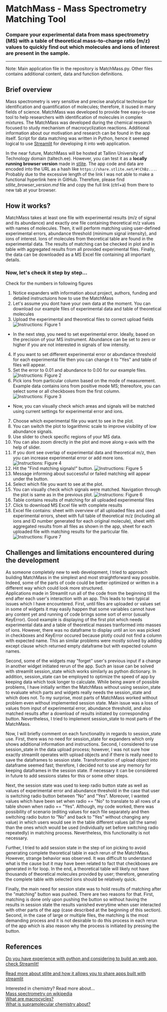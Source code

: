 # MatchMass - Mass Spectrometry Matching Tool
### Compare your experimental data from mass spectrometry (MS) with a table of theoretical mass-to-charge ratio (m/z) values to quickly find out which molecules and ions of interest are present in the sample.
***
Note: Main application file in the repository is MatchMass.py. Other files contains additional content, data and function definitions.
## **Brief overview**  
Mass spectrometry is very sensitive and precise analytical technique for identification and quantification of molecules; therefore, it isused in many fields of science. MatchMass was developed to provide free easy-to-use tool to help researchers with identification of molecules in complex mixtures. The MatchMass was developed during the chemical research focused to study mechanism of macrocyclization reactions. Additional information about our motivation and research can be found in the app itself. Script for data matching was written in Python, hence it seemed logical to use [Streamlit](https://streamlit.io/) for developing it into web application.  

In the near future, MatchMass will be hosted at Tallinn University of Technology domain (taltech.ee). However, you can test it as a **locally running browser version** made in [stlite](https://edit.share.stlite.net/?sampleAppId=intro). The app code and data are encoded into the URL as a hash like `https://share.stlite.net/#!ChBz...`. Probably due to the excessive length of the link I was not able to make a functional hyperlink here in GitHub. Therefore, please find *stlite_browser_version.md* file and copy the full link (ctrl+a) from there to new tab at your browser.


## **How it works?** 
MatchMass takes at least one file with experimental results (m/z of signal and its abundance) and exactly one file containing theoretical m/z values with names of molecules. Then, it will perform matching using user-defined experimental errors, abundance threshold (minimum signal intensity), and ions of interest. Ions of molecules from theoretical table are found in the experimental data. The results of matching can be checked in plot and in table with aggregated results from all provided experimental files. Finally, the data can be downloaded as a MS Excel file containing all important details. 

### Now, let's check it step by step...
Check for the numbers in following figures  
1. Notice expanders with information about project, authors, funding and detailed instructuions how to use the MatchMass
2. Let's assume you dont have your own data at the moment. You can download our example files of experimental data and table of theoretical molecules
3. Upload the experimental and theoretical files to correct upload fields
![Instructions: Figure 1](https://github.com/lukasustrnul/MatchMass/blob/main/instr/matchmass_instructions_1edit.jpg 'Instructions: Figure 1')
* In the next step, you need to set experimental error. Ideally, based on the precision of your MS instrument. Abundance can be set to zero or higher if you are not interested in signals of low intensity.
4. If you want to set different experimental error or abundance threshold for each experimental file then you can change it to "Yes" and table of files will appear.
5. Set the error to 0.01 and abundance to 0.00 for our example files.
![Instructions: Figure 2](https://github.com/lukasustrnul/MatchMass/blob/main/instr/matchmass_instructions_2edit.jpg 'Instructions: Figure 2')
6. Pick ions from particular column based on the mode of measurement. Example data contains ions from positive mode MS; thereofore, you can select some or all checkboxes from the first column.
![Instructions: Figure 3](https://github.com/lukasustrnul/MatchMass/blob/main/instr/matchmass_instructions_3edit.jpg 'Instructions: Figure 3')
* Now, you can visually check which areas and signals will be matched using current settings for experimental error and ions.
7. Choose which experimental file you want to see in the plot.
8. You can switch the plot to logarithmic scale to improve visibility of low abundance signals.
9. Use slider to check specific regions of your MS data.
10. You can also zoom directly in the plot and move along x-axis with the help of slider.
11. If you dont see overlap of experimental data and theoretical m/z, then you can increase experimental error or add more ions.
![Instructions: Figure 4](https://github.com/lukasustrnul/MatchMass/blob/main/instr/matchmass_instructions_4edit.jpg 'Instructions: Figure 4')
12. Hit the "Find matching signals!" button.
![Instructions: Figure 5](https://github.com/lukasustrnul/MatchMass/blob/main/instr/matchmass_instructions_5edit.jpg 'Instructions: Figure 5')
13. Message informing about successful or failed matching will appear under the button.
14. Select which file you want to see at the plot.
15. You can visually check which signals were matched. Navigation through the plot is same as in the previous plot.
![Instructions: Figure 6](https://github.com/lukasustrnul/MatchMass/blob/main/instr/matchmass_instructions_6edit.jpg 'Instructions: Figure 6')
16. Table contains results of matching for all uploaded experimental files
17. Click to download MS Excel file with complete results
18. Excel file contains: sheet with overview of all uploaded files and used experimental errors, sheet with full table of theoretical m/z (including all ions and ID number generated for each original molecule), sheet with aggregated results from all files as shown in the app, sheet for each uploaded file with matching results for the particular file.
![Instructions: Figure 7](https://github.com/lukasustrnul/MatchMass/blob/main/instr/matchmass_instructions_7edit.jpg 'Instructions: Figure 7') 

   
## **Challenges and limitations encountered during the development** 
As someone completely new to web development, I tried to approach building MatchMass in the simplest and most straightforward way possible. Indeed, some of the parts of code could be better optimized or written in a different way which could look more structured.  
Applications made in Streamlit run all of the code from the beginning till the end after each user's interaction with an app. This leads to two typical issues which I have encountered. First, until files are uploaded or values set in some of widgets it may easily happen that some variables cannot have any content yet and running of code brings some sort of error (usually KeyError). Good example is displaying of the first plot which needs experimental data and a table of theoretical masses tranformed into masses of ions. However, there was no dataframe to display until an ion was picked in checkboxes and KeyError occured because plotly could not find a column with expected name. This an similar problems were mostly solved by adding except clause which returned empty dataframe but with expected column names. 

Second, some of the widgets may "forget" user's previous input if a change in another widget initiated rerun of the app. Such an issue can be solved with streamlit session_state which works similarly as python dictionary. In addition, session_state can be employed to optimize the speed of app by keeping data which took longer to calculate. While being aware of possible problems, I have initially written the MatchMass without using session_state to evaluate which parts and widgets really needs the session_state and which does not. To my surprise, most parts of MatchMass worked without problem even without implemented session state. Main issue was a loss of values from input of experimental error, abundance threshold, and also matched results after a download of results initiated by corresponding button. Nevertheless, I tried to implement session_state to most parts of the MatchMass. 

Now, I will briefly comment on each functionality in regards to session_state use. First, there was no need for session_state for expanders which only shows additional information and instructions. Second, I considered to use session_state in the data upload process; however, I was not sure how exactly streamlit operates with upload objects and if there is really need to save the dataframes to session state. Transformation of upload object into dataframe seemed fast; therefore, I decided not to use any memory for keeping dataframes in the session state. If necessary it can be considered in future to add sessions states for this or some other steps. 

Next, the session state was used to keep radio button state as well as values of experimental error and abundance threshold in the case that user is switching radio button between "No" and "Yes". Moreover, I wanted values which have been set when radio == "No" to translate to all rows of a table shown when radio == "Yes". Although, my code worked, there was possibility of scenario (editing values for each file separately and then switching  radio buton to "No" and back to "Yes" without changing any value) in which users would see in the table different values (all the same) than the ones which would be used (individually set before switching radio repeatedly) in matching process. Nevertheless, this functionality is not necessary. 

Further, I tried to add session state in the step of ion picking to avoid generating complete theoretical table in each rerun of the MatchMass. However, strange behavior was observed. It was difficult to understand what is the cause but it may have been related to fact that checkboxes are generated in for loop. In the end, a theoretical table will likely not have thousands of theoretical molecules provided by user; therefore, generating the complete table with selected ions should be relatively quick.

Finally, the main need for session state was to hold results of matching after the "matching" button was pushed. There are two reasons for that. First, matching is done only upon pushing the button so without having the results in session state the results vanished everytime when user interacted with other parts of the app (case described at the beginning of this section). Second, in the case of large or multiple files, the matching is the most demanding process and it is not desirable to do this process in each rerun of the app which is also reason why the process is initiated by pressing the button.


## **References** 
[Do you have experience with python and considering to build an web app, check Streamlit!](https://streamlit.io/)  

[Read more about stlite and how it allows you to share apps built with streamlit](https://edit.share.stlite.net/?sampleAppId=intro)

Interested in chemistry? Read more about...  
[Mass spectrometry on wikipedia](https://en.wikipedia.org/wiki/Mass_spectrometry)  
[What are macrocycles?](https://en.wikipedia.org/wiki/Macrocycle)  
[What is supramolecular chemistry about?](https://en.wikipedia.org/wiki/Supramolecular_chemistry)
